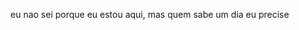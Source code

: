 eu nao sei porque eu estou aqui,
mas quem sabe um dia eu precise

<!---
nanaxxeri/nanaxxeri is a ✨ special ✨ repository because its `README.md` (this file) appears on your GitHub profile.
You can click the Preview link to take a look at your changes.
--->
